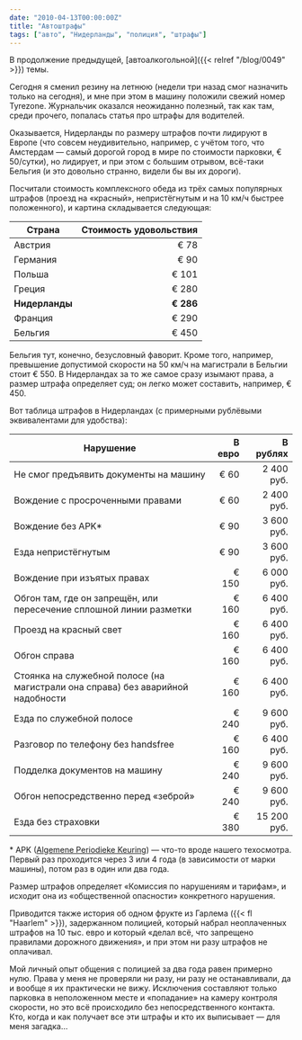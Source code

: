 ```yaml
---
date: "2010-04-13T00:00:00Z"
title: "Автоштрафы"
tags: ["авто", "Нидерланды", "полиция", "штрафы"]
---
```


В продолжение предыдущей, [автоалкогольной]({{< relref "/blog/0049" >}}) темы.

Сегодня я сменил резину на летнюю (недели три назад смог назначить только на сегодня), и мне при этом в машину положили свежий номер Tyrezone. Журнальчик оказался неожиданно полезный, так как там, среди прочего, попалась статья про штрафы для водителей.

Оказывается, Нидерланды по размеру штрафов почти лидируют в Европе (что совсем неудивительно, например, с учётом того, что Амстердам — самый дорогой город в мире по стоимости парковки, € 50/сутки), но лидирует, и при этом с большим отрывом, всё-таки Бельгия (и это довольно странно, видели бы вы их дороги).

<!--more-->

Посчитали стоимость комплексного обеда из трёх самых популярных штрафов (проезд на «красный», непристёгнутым и на 10 км/ч быстрее положенного), и картина складывается следующая:

|Страна         |Стоимость удовольствия|
|---------------|---------------------:|
|Австрия        |             € 78     |
|Германия       |             € 90     |
|Польша         |             € 101    |
|Греция         |             € 280    |
|**Нидерланды** |             **€ 286**|
|Франция        |             € 290    |
|Бельгия        |             € 450    |

Бельгия тут, конечно, безусловный фаворит. Кроме того, например, превышение допустимой скорости на 50 км/ч на магистрали в Бельгии стоит € 550. В Нидерландах за то же самое сразу изымают права, а размер штрафа определяет суд; он легко может составить, например, € 450.

Вот таблица штрафов в Нидерландах (с примерными рублёвыми эквивалентами для удобства):

|Нарушение                                |В евро   |В рублях     |
|-----------------------------------------|--------:|------------:|
|Не смог предъявить документы на машину   | € 60    | 2 400 руб.  |
|Вождение с просроченными правами         | € 60    | 2 400 руб.  |
|Вождение без APK*                        | € 90    | 3 600 руб.  |
|Езда непристёгнутым                      | € 90    | 3 600 руб.  |
|Вождение при изъятых правах              | € 150   | 6 000 руб.  |
|Обгон там, где он запрещён, или пересечение сплошной линии разметки| € 160   | 6 400 руб. |
|Проезд на красный свет                   | € 160   | 6 400 руб.  |
|Обгон справа                             | € 160   | 6 400 руб.  |
|Стоянка на служебной полосе (на магистрали она справа) без аварийной надобности   | € 160   | 6 400 руб. |
|Езда по служебной полосе                 | € 240   | 9 600 руб.  |
|Разговор по телефону без handsfree       | € 160   | 6 400 руб.  |
|Подделка документов на машину            | € 240   | 9 600 руб.  |
|Обгон непосредственно перед «зеброй»     | € 240   | 9 600 руб.  |
|Езда без страховки                       | € 380   | 15 200 руб. |

\* APK ([Algemene Periodieke Keuring](http://www.rdw.nl/nl/voertuigeigenaar/apk/apk_uitgelegd/de_apk_keuring/wat_is_apk.htm)) — что-то вроде нашего техосмотра. Первый раз проходится через 3 или 4 года (в зависимости от марки машины), потом раз в один или два года.

Размер штрафов определяет «Комиссия по нарушениям и тарифам», и исходит она из «общественной опасности» конкретного нарушения.

Приводится также история об одном фрукте из Гарлема ({{< fl "Haarlem" >}}), задержанном полицией, который набрал неоплаченных штрафов на 10 тыс. евро и который «делал всё, что запрещено правилами дорожного движения», и при этом ни разу штрафов не оплачивал.

Мой личный опыт общения с полицией за два года равен примерно нулю. Права у меня не проверяли ни разу, ни разу не останавливали, да и вообще я их практически не вижу. Исключения составляют только парковка в неположенном месте и «попадание» на камеру контроля скорости, но это всё происходило без непосредственного контакта. Кто, когда и как получает все эти штрафы и кто их выписывает — для меня загадка…
